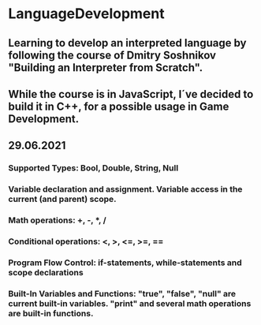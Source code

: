 # LanguageDevelopment
## Learning to develop an interpreted language by following the course of Dmitry Soshnikov "Building an Interpreter from Scratch".  
## While the course is in JavaScript, I´ve decided to build it in C++, for a possible usage in Game Development.

## 29.06.2021  
### Supported Types: Bool, Double, String, Null
### Variable declaration and assignment. Variable access in the current (and parent) scope. 
### Math operations: +, -, *, /  
### Conditional operations: <, >, <=, >=, ==  
### Program Flow Control: if-statements, while-statements and scope declarations
### Built-In Variables and Functions: "true", "false", "null" are current built-in variables. "print" and several math operations are built-in functions. 
